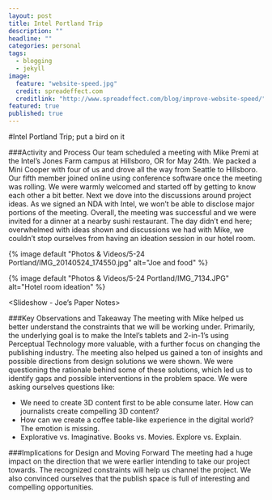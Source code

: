 ```yaml
---
layout: post
title: Intel Portland Trip
description: ""
headline: ""
categories: personal
tags: 
  - blogging
  - jekyll
image: 
  feature: "website-speed.jpg"
  credit: spreadeffect.com
  creditlink: "http://www.spreadeffect.com/blog/improve-website-speed/"
featured: true
published: true
---
```

#Intel Portland Trip; put a bird on it
 
###Activity and Process
Our team scheduled a meeting with Mike Premi at the Intel’s Jones Farm campus at Hillsboro, OR for May 24th. We packed a Mini Cooper with four of us and drove all the way from Seattle to Hillsboro. Our fifth member joined online using conference software once the meeting was rolling. We were warmly welcomed and started off by getting to know each other a bit better. Next we dove into the discussions around project ideas. As we signed an NDA with Intel, we won’t be able to disclose major portions of the meeting. Overall, the meeting was successful and we were invited for a dinner at a nearby sushi restaurant. The day didn’t end here; overwhelmed with ideas shown and discussions we had with Mike, we couldn’t stop ourselves from having an ideation session in our hotel room.

{% image default "Photos & Videos/5-24 Portland/IMG_20140524_174550.jpg" alt="Joe and food" %}
 
 {% image default "Photos & Videos/5-24 Portland/IMG_7134.JPG" alt="Hotel room ideation" %}

<Slideshow - Joe’s Paper Notes>
 
###Key Observations and Takeaway
The meeting with Mike helped us better understand the constraints that we will be working under. Primarily, the underlying goal is to make the Intel’s tablets and 2-in-1’s using Perceptual Technology more valuable, with a further focus on changing the publishing industry. The meeting also helped us gained a ton of insights and possible directions from design solutions we were shown. We were questioning the rationale behind some of these solutions, which led us to identify gaps and possible interventions in the problem space. We were asking ourselves questions like:

* We need to create 3D content first to be able consume later. How can journalists create compelling 3D content?
* How can we create a coffee table-like experience in the digital world? The emotion is missing.
* Explorative vs. Imaginative. Books vs. Movies. Explore vs. Explain.
 
###Implications for Design and Moving Forward
The meeting had a huge impact on the direction that we were earlier intending to take our project towards. The recognized constraints will help us channel the project. We also convinced ourselves that the publish space is full of interesting and compelling opportunities.
